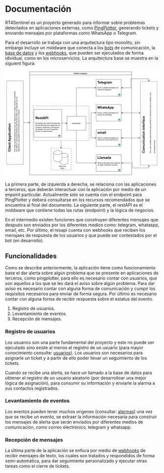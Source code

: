 # Documentación

RT4Sentinel es un proyecto generado para informar sobre problemas detectados en aplicaciones externas, como [PingPlotter](./pingplotter.md), generando tickets y enviando mensajes por plataformas como WhatsApp o Telegram.

Para el desarrollo se trabaja con una arquitectura tipo monolíto, sin embargo incluye un middware que conecta a los [bots](./bots.md) de comunicación, la [base de datos](./database.md) y los [webhooks](./webhooks), que pueden ser ejecutados de forma idividual, como en los microservicios. La arquitectura base se muestra en la siguient figura:

![arquitectura](./image/microservicios_v2.png)

La primera parte, de izquierda a derecha, se relaciona con las aplicaciones a terceros, que deberán interactuar con la aplicación por medio de un enpoint particular. Actualmente solo se cuenta con el endpoint para PingPlotter y deberá consultarse en los recursos recomendados que se encuentra al final del documento. La siguiente parte, el restAPI es el middware que contiene todas las rutas (endpoint) y la lógica de negocios.

En el intermedio existen funciones que construyen diferentes mensajes que después son enviados por los diferentes medios como: telegram, whataspp, email, etc. Por último, el resapi cuenta con webhooks que reciben los mensjaes de respuesta de los usuarios y que puede ser contestados por el bot (en desarrollo).

## Funcionalidades

Como se describe anteriormente, la aplicación tiene como funcionamiento base el dar alerta sobre algún problema que se presente en aplicaciones de terceros, como pingplotter, para ello es necesario contar con usuarios, que son aquellos a los que se les dará el aviso sobre algún problema. Para dar aviso es necesario contar con alguna forma de comunicación y cumpir los requisitos necesarios para enviar de forma segura. Por último es necesario contar con alguna forma de recibir respuesta sobre el estatus del evento.

1. Registro de usuarios.
2. Levantamiento de eventos.
3. Recepción de mensajes.

### Registro de usuarios

Los usuarios son una parte fundamental del proyecto y este no puede ser ejecutado sino existe al menos el registro de un usuario (para mayor conocimiento consulte: [usuarios](./routes/users.md)). Los usuarios son necesarios para asignarle un ticket y a partir de ello poder llevar un seguimiento de los tickets.

Cuando se recibe una alerta, se hace un llamado a la base de datos para obtener el registro de un usuario aleatorio (por desarrolloar una mejor lógica de asignación), para consumir su información y enviarle la alarma a sus contactos registrados. 

### Levantamiento de eventos

Los eventos pueden tener muchos origenes (consultar: [alarmas](./routes/alarmas.md)) una vez que se recibe un evento, se extraer la información necesaria para construir los mensajes de alerta que serán enviados por diferentes medios de comunicación, como correo electrónico, telegram y whatsapp.

### Recepción de mensajes 

La última parte de la aplicación se enfoca por medio de [webhooks](./routes/webhooks.md) de recibir mensajes de texto, los cuales son tratados y respondidos de forma semi-automática, para dar seguimiento personalizado  y ejecutar otras tareas como el cierre de tickets.
